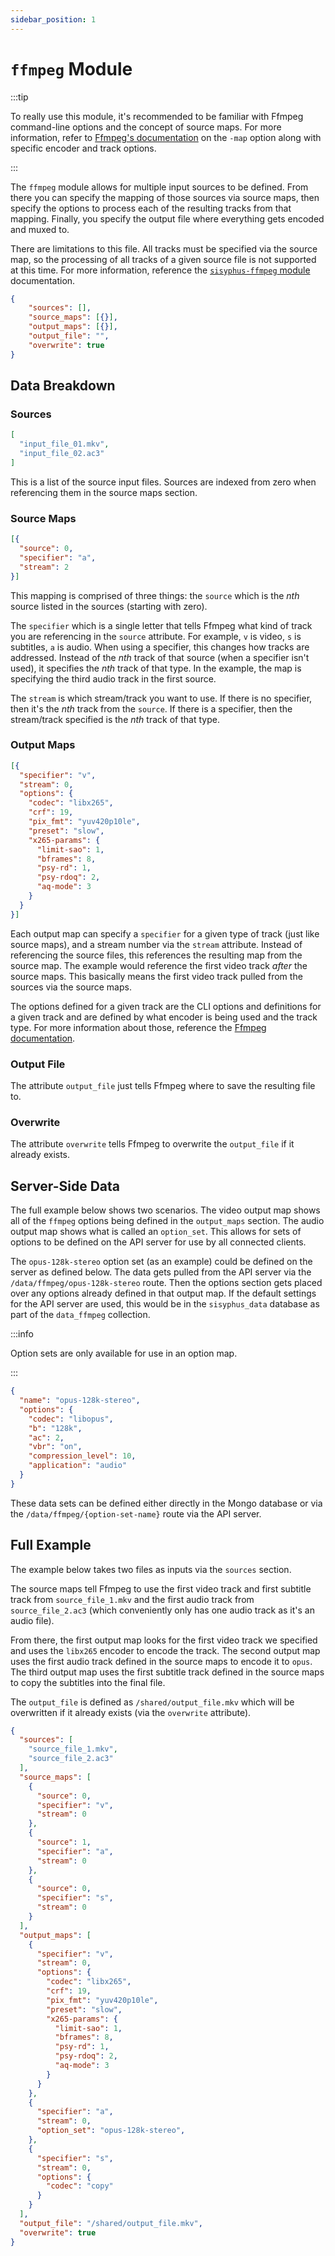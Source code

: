 ```yaml
---
sidebar_position: 1
---
```


# `ffmpeg` Module

:::tip

To really use this module, it's recommended to be familiar with Ffmpeg command-line options and the concept of source maps.  For more information, refer to [Ffmpeg's documentation](https://ffmpeg.org/ffmpeg.html) on the `-map` option along with specific encoder and track options.

:::

The `ffmpeg` module allows for multiple input sources to be defined.  From there you can specify the mapping of those sources via source maps, then specify the options to process each of the resulting tracks from that mapping.  Finally, you specify the output file where everything gets encoded and muxed to.

There are limitations to this file.  All tracks must be specified via the source map, so the processing of all tracks of a given source file is not supported at this time.  For more information, reference the [`sisyphus-ffmpeg` module](https://github.com/JamesTheBard/sisyphus-ffmpeg) documentation.

```json title="Task Skeleton"
{
    "sources": [],
    "source_maps": [{}],
    "output_maps": [{}],
    "output_file": "",
    "overwrite": true
}
```

## Data Breakdown

### Sources

```json
[
  "input_file_01.mkv",
  "input_file_02.ac3"
]
```

This is a list of the source input files.  Sources are indexed from zero when referencing them in the source maps section.

### Source Maps

```json
[{
  "source": 0,
  "specifier": "a",
  "stream": 2
}]
```

This mapping is comprised of three things: the `source` which is the _nth_ source listed in the sources (starting with zero).

The `specifier` which is a single letter that tells Ffmpeg what kind of track you are referencing in the `source` attribute.  For example, `v` is video, `s` is subtitles, `a` is audio.  When using a specifier, this changes how tracks are addressed.  Instead of the _nth_ track of that source (when a specifier isn't used), it specifies the _nth_ track of that type.  In the example, the map is specifying the third audio track in the first source. 

The `stream` is which stream/track you want to use.  If there is no specifier, then it's the _nth_ track from the `source`.  If there is a specifier, then the stream/track specified is the _nth_ track of that type.

### Output Maps

```json
[{
  "specifier": "v",
  "stream": 0,
  "options": {
    "codec": "libx265",
    "crf": 19,
    "pix_fmt": "yuv420p10le",
    "preset": "slow",
    "x265-params": {
      "limit-sao": 1,
      "bframes": 8,
      "psy-rd": 1,
      "psy-rdoq": 2,
      "aq-mode": 3
    }
  }
}]
```

Each output map can specify a `specifier` for a given type of track (just like source maps), and a stream number via the `stream` attribute.  Instead of referencing the source files, this references the resulting map from the source map.  The example would reference the first video track _after_ the source maps.  This basically means the first video track pulled from the sources via the source maps.

The options defined for a given track are the CLI options and definitions for a given track and are defined by what encoder is being used and the track type.  For more information about those, reference the [Ffmpeg documentation](https://ffmpeg.org/ffmpeg.html).

### Output File

The attribute `output_file` just tells Ffmpeg where to save the resulting file to.

### Overwrite

The attribute `overwrite` tells Ffmpeg to overwrite the `output_file` if it already exists.

## Server-Side Data

The full example below shows two scenarios.  The video output map shows all of the `ffmpeg` options being defined in the `output_maps` section.  The audio output map shows what is called an `option_set`.  This allows for sets of options to be defined on the API server for use by all connected clients.

The `opus-128k-stereo` option set (as an example) could be defined on the server as defined below.  The data gets pulled from the API server via the `/data/ffmpeg/opus-128k-stereo` route.  Then the options section gets placed over any options already defined in that output map.  If the default settings for the API server are used, this would be in the `sisyphus_data` database as part of the `data_ffmpeg` collection.

:::info

Option sets are only available for use in an option map.

:::

```json title="Opus 128k Stereo Option Set"
{
  "name": "opus-128k-stereo",
  "options": {
    "codec": "libopus",
    "b": "128k",
    "ac": 2,
    "vbr": "on",
    "compression_level": 10,
    "application": "audio"
  }
}
```

These data sets can be defined either directly in the Mongo database or via the `/data/ffmpeg/{option-set-name}` route via the API server.

## Full Example

The example below takes two files as inputs via the `sources` section.

The source maps tell Ffmpeg to use the first video track and first subtitle track from `source_file_1.mkv` and the first audio track from `source_file_2.ac3` (which conveniently only has one audio track as it's an audio file).

From there, the first output map looks for the first video track we specified and uses the `libx265` encoder to encode the track.  The second output map uses the first audio track defined in the source maps to encode it to `opus`.  The third output map uses the first subtitle track defined in the source maps to copy the subtitles into the final file.

The `output_file` is defined as `/shared/output_file.mkv` which will be overwritten if it already exists (via the `overwrite` attribute).

```json
{
  "sources": [
    "source_file_1.mkv",
    "source_file_2.ac3"
  ],
  "source_maps": [
    {
      "source": 0,
      "specifier": "v",
      "stream": 0
    },
    {
      "source": 1,
      "specifier": "a",
      "stream": 0
    },
    {
      "source": 0,
      "specifier": "s",
      "stream": 0
    }
  ],
  "output_maps": [
    {
      "specifier": "v",
      "stream": 0,
      "options": {
        "codec": "libx265",
        "crf": 19,
        "pix_fmt": "yuv420p10le",
        "preset": "slow",
        "x265-params": {
          "limit-sao": 1,
          "bframes": 8,
          "psy-rd": 1,
          "psy-rdoq": 2,
          "aq-mode": 3
        }
      }
    },
    {
      "specifier": "a",
      "stream": 0,
      "option_set": "opus-128k-stereo",
    },
    {
      "specifier": "s",
      "stream": 0,
      "options": {
        "codec": "copy"
      }
    }
  ],
  "output_file": "/shared/output_file.mkv",
  "overwrite": true
}
```

